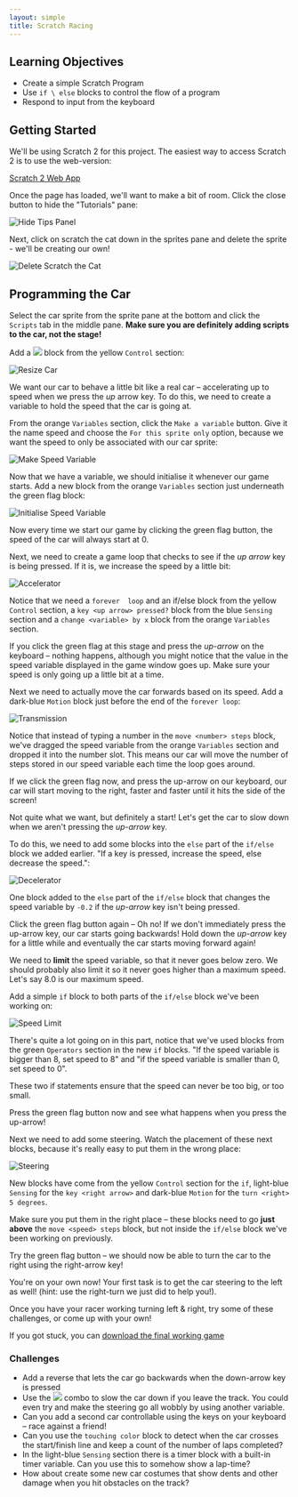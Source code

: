 ```yaml
---
layout: simple
title: Scratch Racing
---
```


## Learning Objectives

* Create a simple Scratch Program
* Use `if \ else` blocks to control the flow of a program
* Respond to input from the keyboard

## Getting Started

We'll be using Scratch 2 for this project. The easiest way to access Scratch 2 is to use the web-version:

 <a href="https://scratch.mit.edu/projects/editor/?tip_bar=home" target="_blank">Scratch 2 Web App</a>

Once the page has loaded, we'll want to make a bit of room. Click the close button to hide the "Tutorials" pane:

![Hide Tips Panel](resources/01-hide-tips-panel.png)

Next, click on scratch the cat down in the sprites pane and delete the sprite - we'll be creating our own!

![Delete Scratch the Cat](resources/02-delete-scratch-sprite.png)

## Programming the Car

Select the car sprite from the sprite pane at the bottom and click the `Scripts` tab in the middle pane. **Make sure you are definitely adding scripts to the car, not the stage!**

Add a <img src="resources/09-green-flag.png" class="inline"> block from the yellow `Control` section:

![Resize Car](resources/10-green-flag-script.png)

We want our car to behave a little bit like a real car – accelerating up to speed when we press the *up* arrow key. To do this, we need to create a variable to hold the speed that the car is going at.

From the orange `Variables` section, click the `Make a variable` button. Give it the name speed and choose the `For this sprite only` option, because we want the speed to only be associated with our car sprite:

![Make Speed Variable](resources/11-speed-variable.png)

Now that we have a variable, we should initialise it whenever our game starts. Add a new block from the orange `Variables` section just underneath the green flag block:

![Initialise Speed Variable](resources/12-initialise-speed.png)

Now every time we start our game by clicking the green flag button, the speed of the car will always start at 0.

Next, we need to create a game loop that checks to see if the *up arrow* key is being pressed. If it is, we increase the speed by a little bit:

![Accelerator](resources/13-accelerator.png)

Notice that we need a `forever  loop` and an if/else block from the yellow `Control` section, a `key <up arrow> pressed?` block from the blue `Sensing` section and a `change <variable> by x` block from the orange `Variables` section.

If you click the green flag at this stage and press the *up-arrow* on the keyboard – nothing happens, although you might notice that the value in the speed variable displayed in the game window goes up. Make sure your speed is only going up a little bit at a time.

Next we need to actually move the car forwards based on its speed. Add a dark-blue `Motion` block just before the end of the `forever loop`:

![Transmission](resources/14-add-move-block.png)

Notice that instead of typing a number in the `move <number> steps` block, we've dragged the speed variable from the orange `Variables` section and dropped it into the number slot. This means our car will move the number of steps stored in our speed variable each time the loop goes around.

If we click the green flag now, and press the up-arrow on our keyboard, our car will start moving to the right, faster and faster until it hits the side of the screen!

Not quite what we want, but definitely a start! Let's get the car to slow down when we aren't pressing the *up-arrow* key.

To do this, we need to add some blocks into the `else` part of the `if/else` block we added earlier. "If a key is pressed, increase the speed, else decrease the speed.":

![Decelerator](resources/15-decelerator.png)

One block added to the `else` part of the `if/else` block that changes the speed variable by `-0.2` if the *up-arrow* key isn't being pressed.

Click the green flag button again – Oh no! If we don't immediately press the up-arrow key, our car starts going backwards! Hold down the *up-arrow* key for a little while and eventually the car starts moving forward again!

We need to **limit** the speed variable, so that it never goes below zero. We should probably also limit it so it never goes higher than a maximum speed. Let's say 8.0 is our maximum speed.

Add a simple `if` block to both parts of the `if/else` block we've been working on:

![Speed Limit](resources/16-limit-speed.png)

There's quite a lot going on in this part, notice that we've used blocks from the green `Operators` section in the new `if` blocks. "If the speed variable is bigger than 8, set speed to 8" and "if the speed variable is smaller than 0, set speed to 0".

These two if statements ensure that the speed can never be too big, or too small.

Press the green flag button now and see what happens when you press the up-arrow!

Next we need to add some steering. Watch the placement of these next blocks, because it's really easy to put them in the wrong place:

![Steering](resources/17-turn-right.png)

New blocks have come from the yellow `Control` section for the `if`, light-blue `Sensing` for the `key <right arrow>` and dark-blue `Motion` for the `turn <right> 5 degrees`.

Make sure you put them in the right place – these blocks need to go **just above** the `move <speed> steps` block, but not inside the `if/else` block we've been working on previously.

Try the green flag button – we should now be able to turn the car to the right using the right-arrow key!

You're on your own now! Your first task is to get the car steering to the left as well! (hint: use the right-turn we just did to help you!).

Once you have your racer working turning left & right, try some of these challenges, or come up with your own!

If you got stuck, you can [download the final working game](resources/ScratchRacing.sb2)

### Challenges

*	Add a reverse that lets the car go backwards when the down-arrow key is pressed
*	Use the <img src="resources/18-touching-colour.png" class="inline">  combo to slow the car down if you leave the track. You could even try and make the steering go all wobbly by using another variable.
*	Can you add a second car controllable using the <WASD> keys on your keyboard – race against a friend!
*	Can you use the `touching color` block to detect when the car crosses the start/finish line and keep a count of the number of laps completed?
*	In the light-blue `Sensing` section there is a timer block with a built-in timer variable. Can you use this to somehow show a lap-time?
*	How about create some new car costumes that show dents and other damage when you hit obstacles on the track?

